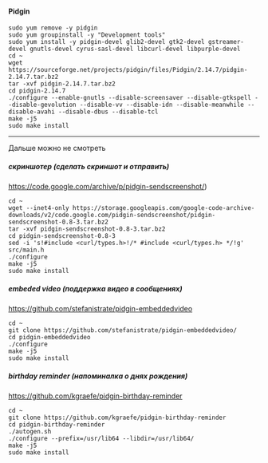 #### Pidgin
  
    sudo yum remove -y pidgin
    sudo yum groupinstall -y "Development tools"
    sudo yum install -y pidgin-devel glib2-devel gtk2-devel gstreamer-devel gnutls-devel cyrus-sasl-devel libcurl-devel libpurple-devel
    cd ~
    wget https://sourceforge.net/projects/pidgin/files/Pidgin/2.14.7/pidgin-2.14.7.tar.bz2
    tar -xvf pidgin-2.14.7.tar.bz2
    cd pidgin-2.14.7
    ./configure --enable-gnutls --disable-screensaver --disable-gtkspell --disable-gevolution --disable-vv --disable-idn --disable-meanwhile --disable-avahi --disable-dbus --disable-tcl
    make -j5
    sudo make install
  
---
Дальше можно не смотреть  
##### скриншотер (сделать скриншот и отправить)  
https://code.google.com/archive/p/pidgin-sendscreenshot/) 

    cd ~
    wget --inet4-only https://storage.googleapis.com/google-code-archive-downloads/v2/code.google.com/pidgin-sendscreenshot/pidgin-sendscreenshot-0.8-3.tar.bz2
    tar -xvf pidgin-sendscreenshot-0.8-3.tar.bz2
    cd pidgin-sendscreenshot-0.8-3
    sed -i 's!#include <curl/types.h>!/* #include <curl/types.h> */!g' src/main.h
    ./configure
    make -j5
    sudo make install

##### embeded video (поддержка видео в сообщениях)  
https://github.com/stefanistrate/pidgin-embeddedvideo  

    cd ~
    git clone https://github.com/stefanistrate/pidgin-embeddedvideo/
    cd pidgin-embeddedvideo  
    ./configure
    make -j5
    sudo make install

##### birthday reminder (напоминалка о днях рождения)  
https://github.com/kgraefe/pidgin-birthday-reminder  

    cd ~
    git clone https://github.com/kgraefe/pidgin-birthday-reminder
    cd pidgin-birthday-reminder
    ./autogen.sh
    ./configure --prefix=/usr/lib64 --libdir=/usr/lib64/
    make -j5
    sudo make install
